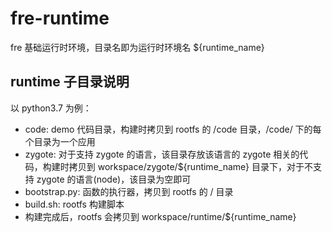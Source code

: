 # fre-runtime

fre 基础运行时环境，目录名即为运行时环境名 ${runtime_name}

## runtime 子目录说明

以 python3.7 为例：

- code: demo 代码目录，构建时拷贝到 rootfs 的 /code 目录，/code/ 下的每个目录为一个应用
- zygote: 对于支持 zygote 的语言，该目录存放该语言的 zygote 相关的代码，构建时拷贝到 workspace/zygote/${runtime_name} 目录下，对于不支持 zygote 的语言(node)，该目录为空即可
- bootstrap.py: 函数的执行器，拷贝到 rootfs 的 / 目录
- build.sh: rootfs 构建脚本
- 构建完成后，rootfs 会拷贝到 workspace/runtime/${runtime_name}

